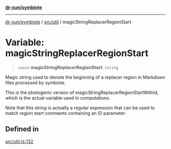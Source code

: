 [**@-xun/symbiote**](../../../README.md)

***

[@-xun/symbiote](../../../README.md) / [src/util](../README.md) / magicStringReplacerRegionStart

# Variable: magicStringReplacerRegionStart

> `const` **magicStringReplacerRegionStart**: `string`

Magic string used to denote the beginning of a replacer region in Markdown
files processed by symbiote.

This is the photogenic version of
magicStringReplacerRegionStartWithId, which is the actual variable
used in computations.

Note that this string is actually a regular expression that can be used to
match region start comments containing an ID parameter.

## Defined in

[src/util.ts:132](https://github.com/Xunnamius/symbiote/blob/26e756362a16f050e03cef2c4c582d94e29614cd/src/util.ts#L132)
